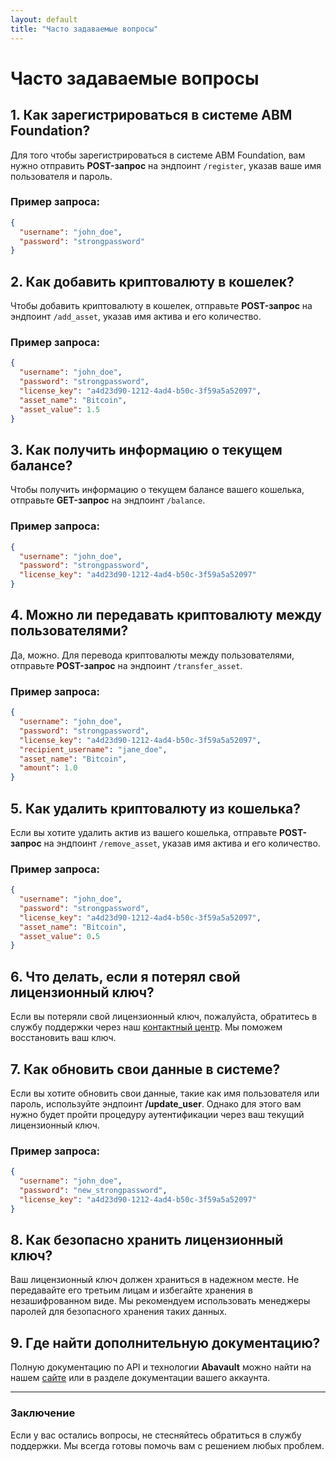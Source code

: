 ```yaml
---
layout: default
title: "Часто задаваемые вопросы"
---
```


# Часто задаваемые вопросы

## 1. Как зарегистрироваться в системе ABM Foundation?

Для того чтобы зарегистрироваться в системе ABM Foundation, вам нужно отправить **POST-запрос** на эндпоинт `/register`, указав ваше имя пользователя и пароль.

### Пример запроса:
```json
{
  "username": "john_doe",
  "password": "strongpassword"
}
```

## 2. Как добавить криптовалюту в кошелек?

Чтобы добавить криптовалюту в кошелек, отправьте **POST-запрос** на эндпоинт `/add_asset`, указав имя актива и его количество.

### Пример запроса:
```json
{
  "username": "john_doe",
  "password": "strongpassword",
  "license_key": "a4d23d90-1212-4ad4-b50c-3f59a5a52097",
  "asset_name": "Bitcoin",
  "asset_value": 1.5
}
```

## 3. Как получить информацию о текущем балансе?

Чтобы получить информацию о текущем балансе вашего кошелька, отправьте **GET-запрос** на эндпоинт `/balance`.

### Пример запроса:
```json
{
  "username": "john_doe",
  "password": "strongpassword",
  "license_key": "a4d23d90-1212-4ad4-b50c-3f59a5a52097"
}
```

## 4. Можно ли передавать криптовалюту между пользователями?

Да, можно. Для перевода криптовалюты между пользователями, отправьте **POST-запрос** на эндпоинт `/transfer_asset`.

### Пример запроса:
```json
{
  "username": "john_doe",
  "password": "strongpassword",
  "license_key": "a4d23d90-1212-4ad4-b50c-3f59a5a52097",
  "recipient_username": "jane_doe",
  "asset_name": "Bitcoin",
  "amount": 1.0
}
```

## 5. Как удалить криптовалюту из кошелька?

Если вы хотите удалить актив из вашего кошелька, отправьте **POST-запрос** на эндпоинт `/remove_asset`, указав имя актива и его количество.

### Пример запроса:
```json
{
  "username": "john_doe",
  "password": "strongpassword",
  "license_key": "a4d23d90-1212-4ad4-b50c-3f59a5a52097",
  "asset_name": "Bitcoin",
  "asset_value": 0.5
}
```

## 6. Что делать, если я потерял свой лицензионный ключ?

Если вы потеряли свой лицензионный ключ, пожалуйста, обратитесь в службу поддержки через наш [контактный центр](mailto:support@abmfoundation.com). Мы поможем восстановить ваш ключ.

## 7. Как обновить свои данные в системе?

Если вы хотите обновить свои данные, такие как имя пользователя или пароль, используйте эндпоинт **/update_user**. Однако для этого вам нужно будет пройти процедуру аутентификации через ваш текущий лицензионный ключ.

### Пример запроса:
```json
{
  "username": "john_doe",
  "password": "new_strongpassword",
  "license_key": "a4d23d90-1212-4ad4-b50c-3f59a5a52097"
}
```

## 8. Как безопасно хранить лицензионный ключ?

Ваш лицензионный ключ должен храниться в надежном месте. Не передавайте его третьим лицам и избегайте хранения в незашифрованном виде. Мы рекомендуем использовать менеджеры паролей для безопасного хранения таких данных.

## 9. Где найти дополнительную документацию?

Полную документацию по API и технологии **Abavault** можно найти на нашем [сайте](https://abmfoundation.com/docs) или в разделе документации вашего аккаунта.

---

### Заключение

Если у вас остались вопросы, не стесняйтесь обратиться в службу поддержки. Мы всегда готовы помочь вам с решением любых проблем.
